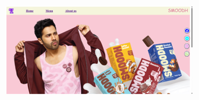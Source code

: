 ![Alt text](https://github.com/Jainam12363/smoodh-frontend-website/blob/master/Screenshot%202025-06-26%20192455.png)
